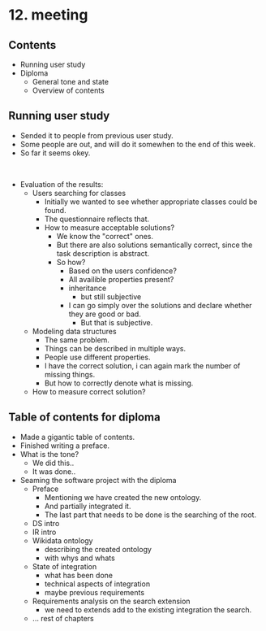 # 12. meeting 

## Contents

- Running user study
- Diploma
  - General tone and state
  - Overview of contents

## Running user study

- Sended it to people from previous user study.
- Some people are out, and will do it somewhen to the end of this week.
- So far it seems okey.

<br>

- Evaluation of the results:
    - Users searching for classes
        - Initially we wanted to see whether appropriate classes could be found.
        - The questionnaire reflects that.
        - How to measure acceptable solutions?
          - We know the "correct" ones.
          - But there are also solutions semantically correct, since the task description is abstract.
          - So how?
            - Based on the users confidence?
            - All availible properties present?
            - inheritance
              - but still subjective
            - I can go simply over the solutions and declare whether they are good or bad.
              - But that is subjective.
    - Modeling data structures
      - The same problem.
      - Things can be described in multiple ways.
      - People use different properties.
      - I have the correct solution, i can again mark the number of missing things.
      - But how to correctly denote what is missing.
    - How to measure correct solution?

## Table of contents for diploma

- Made a gigantic table of contents.
- Finished writing a preface.
- What is the tone?
  - We did this..
  - It was done..
- Seaming the software project with the diploma
    - Preface
      - Mentioning we have created the new ontology.
      - And partially integrated it.
      - The last part that needs to be done is the searching of the root.
    - DS intro
    - IR intro
    - Wikidata ontology
      - describing the created ontology
      - with whys and whats
    - State of integration
      - what has been done
      - technical aspects of integration
      - maybe previous requirements
    - Requirements analysis on the search extension
        - we need to extends add to the existing integration the search.
    - ... rest of chapters